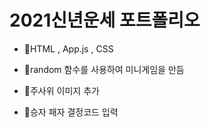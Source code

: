 # 2021신년운세 포트폴리오

- 🌴HTML , App.js , CSS
 
- 🌴random 함수를 사용하여 미니게임을 만듬

- 🌴주사위 이미지 추가

- 🌴승자 패자 결정코드 입력

